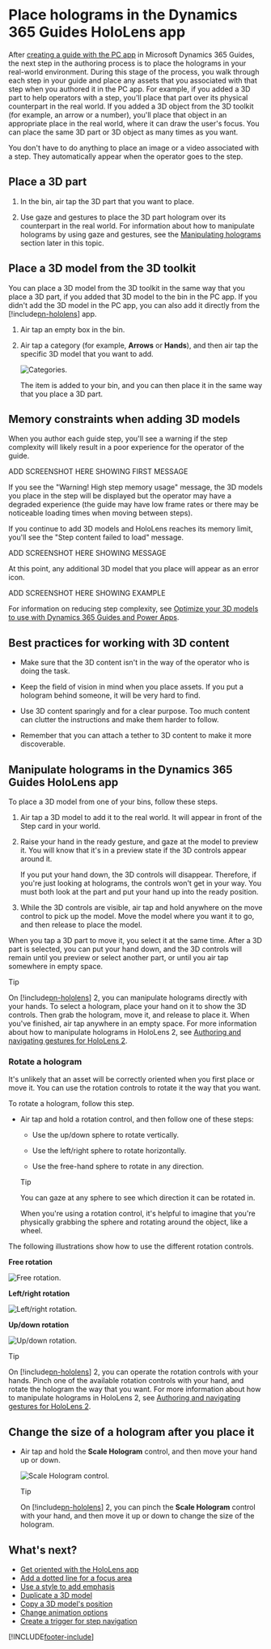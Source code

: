 

# Place holograms in the Dynamics 365 Guides HoloLens app

After [creating a guide with the PC app](create-guide.md) in Microsoft Dynamics 365 Guides, the next step in the authoring process is to place the holograms in your real-world 
environment. During this stage of the process, you walk through each step in your guide and place any assets that you associated with that step when you authored 
it in the PC app. For example, if you added a 3D part to help operators with a step, you'll place that part over its physical counterpart in the real world. If you 
added a 3D object from the 3D toolkit (for example, an arrow or a number), you'll place that object in an appropriate place in the real world, where it can draw the 
user's focus. You can place the same 3D part or 3D object as many times as you want.

You don't have to do anything to place an image or a video associated with a step. They automatically appear when the operator goes to the step.

## Place a 3D part

1. In the bin, air tap the 3D part that you want to place.

2. Use gaze and gestures to place the 3D part hologram over its counterpart in the real world. For information about how to manipulate holograms by using gaze and gestures, see the [Manipulating holograms](#manipulate) section later in this topic.

## Place a 3D model from the 3D toolkit

You can place a 3D model from the 3D toolkit in the same way that you place a 3D part, if you added that 3D model to the bin in the PC app. If you didn't add the 3D model in the PC app, you can also add it directly from the [!include[pn-hololens](../includes/pn-hololens.md)] app.

1. Air tap an empty box in the bin.

2. Air tap a category (for example, **Arrows** or **Hands**), and then air tap the specific 3D model that you want to add.

    ![Categories.](media/step-card-hands.PNG "Categories")

    The item is added to your bin, and you can then place it in the same way that you place a 3D part.

## Memory constraints when adding 3D models

When you author each guide step, you'll see a warning if the step complexity will likely result in a poor experience for the operator of the guide. 

ADD SCREENSHOT HERE SHOWING FIRST MESSAGE

If you see the "Warning! High step memory usage" message, the 3D models you place in the step will be displayed but the operator may have a degraded experience (the guide may have low frame rates or there may be noticeable loading times when moving between steps). 

If you continue to add 3D models and HoloLens reaches its memory limit, you'll see the "Step content failed to load" message.

ADD SCREENSHOT HERE SHOWING MESSAGE

At this point, any additional 3D model that you place will appear as an error icon. 

ADD SCREENSHOT HERE SHOWING EXAMPLE

For information on reducing step complexity, see [Optimize your 3D models to use with Dynamics 365 Guides and Power Apps](https://docs.microsoft.com/dynamics365/mixed-reality/guides/3d-content-guidelines/optimize-models).

## Best practices for working with 3D content

- Make sure that the 3D content isn't in the way of the operator who is doing the task.

- Keep the field of vision in mind when you place assets. If you put a hologram behind someone, it will be very hard to find.

- Use 3D content sparingly and for a clear purpose. Too much content can clutter the instructions and make them harder to follow.

- Remember that you can attach a tether to 3D content to make it more discoverable.

## Manipulate holograms in the Dynamics 365 Guides HoloLens app

To place a 3D model from one of your bins, follow these steps.

1. Air tap a 3D model to add it to the real world. It will appear in front of the Step card in your world.

2. Raise your hand in the ready gesture, and gaze at the model to preview it. You will know that it's in a preview state if the 3D controls appear around it.

    If you put your hand down, the 3D controls will disappear. Therefore, if you're just looking at holograms, the controls won't get in your way. You must both look at the part and put your hand up into the ready position.

3. While the 3D controls are visible, air tap and hold anywhere on the move control to pick up the model. Move the model where you want it to go, and then release to place the model.

When you tap a 3D part to move it, you select it at the same time. After a 3D part is selected, you can put your hand down, and the 3D controls will remain until you preview or select another part, or until you air tap somewhere in empty space.

> [!TIP]
> On [!include[pn-hololens](../includes/pn-hololens.md)] 2, you can manipulate holograms directly with your hands. To select a hologram, place your hand on it to show the 3D controls. Then grab the hologram, move it, and release to place it. When you've finished, air tap anywhere in an empty space. For more information about how to manipulate holograms in HoloLens 2, see [Authoring and navigating gestures for HoloLens 2](authoring-gestures-HL2.md).

### Rotate a hologram

It's unlikely that an asset will be correctly oriented when you first place or move it. You can use the rotation controls to rotate it the way that you want.

To rotate a hologram, follow this step.

- Air tap and hold a rotation control, and then follow one of these steps:

    - Use the up/down sphere to rotate vertically.

    - Use the left/right sphere to rotate horizontally.

    - Use the free-hand sphere to rotate in any direction.

    > [!TIP]
    > You can gaze at any sphere to see which direction it can be rotated in.

    When you're using a rotation control, it's helpful to imagine that you're physically grabbing the sphere and rotating around the object, like a wheel.

The following illustrations show how to use the different rotation controls.

**Free rotation**

![Free rotation.](media/free-rotation.PNG "Free rotation")

**Left/right rotation**

![Left/right rotation.](media/left-right-rotation.PNG "Left/right rotation")

**Up/down rotation**

![Up/down rotation.](media/up-down-rotation.PNG "Up/down rotation")

> [!TIP]
> On [!include[pn-hololens](../includes/pn-hololens.md)] 2, you can operate the rotation controls with your hands. Pinch one of the available rotation controls with your hand, and rotate the hologram the way that you want. For more information about how to manipulate holograms in HoloLens 2, see [Authoring and navigating gestures for HoloLens 2](authoring-gestures-HL2.md).

## Change the size of a hologram after you place it

- Air tap and hold the **Scale Hologram** control, and then move your hand up or down.

    ![Scale Hologram control.](media/scale-hologram.png "Scale Hologram control")

    > [!TIP]
    > On [!include[pn-hololens](../includes/pn-hololens.md)] 2, you can pinch the **Scale Hologram** control with your hand, and then move it up or down to change the size of the hologram.

## What's next?

- [Get oriented with the HoloLens app](hololens-app-orientation.md)
- [Add a dotted line for a focus area](hololens-app-dotted-line.md)
- [Use a style to add emphasis](hololens-app-styles.md)
- [Duplicate a 3D model](hololens-app-duplicate-model.md)
- [Copy a 3D model's position](hololens-app-copy-3D-model-position.md)
- [Change animation options](hololens-app-animations.md)
- [Create a trigger for step navigation](hololens-app-trigger.md)
    
[!INCLUDE[footer-include](../includes/footer-banner.md)]
